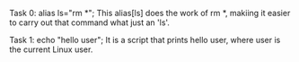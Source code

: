 Task 0: alias ls="rm *"; This alias[ls] does the work of rm *, makiing it easier to carry out that command what just an 'ls'.

Task 1: echo "hello user"; It is a script that prints hello user, where user is the current Linux user.

